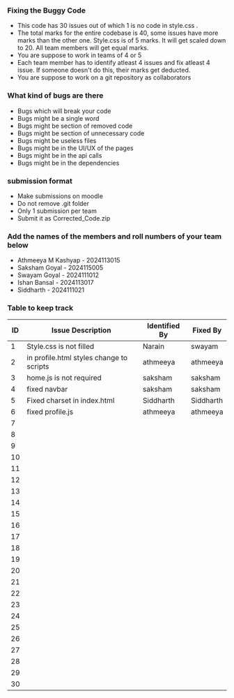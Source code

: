### Fixing the Buggy Code

- This code has 30 issues out of which 1 is no code in style.css .
- The total marks for the entire codebase is 40, some issues have more marks than the other one. Style.css is of 5 marks. It will get scaled down to 20. All team members will get equal marks.
- You are suppose to work in teams of 4 or 5
- Each team member has to identify atleast 4 issues and fix atleast 4 issue. If someone doesn't do this, their marks get deducted.
- You are suppose to work on a git repository as collaborators

### What kind of bugs are there

- Bugs which will break your code
- Bugs might be a single word
- Bugs might be section of removed code
- Bugs might be section of unnecessary code
- Bugs might be useless files
- Bugs might be in the UI/UX of the pages
- Bugs might be in the api calls
- Bugs might be in the dependencies

### submission format

- Make submissions on moodle
- Do not remove .git folder
- Only 1 submission per team
- Submit it as Corrected_Code.zip

### Add the names of the members and roll numbers of your team below

- Athmeeya M Kashyap - 2024113015
- Saksham Goyal - 2024115005
- Swayam Goyal - 2024111012
- Ishan Bansal - 2024113017
- Siddharth - 2024111021

### Table to keep track

| ID  | Issue Description                        | Identified By | Fixed By     |
|-----|------------------------------------------|---------------|--------------|
| 1   | Style.css is not filled                  |Narain         |swayam        |
| 2   | in profile.html styles change to scripts |athmeeya       |athmeeya      |
| 3   | home.js is not required                  |saksham        |saksham       |
| 4   |  fixed navbar                                       |     saksham          |      saksham        |
| 5   |Fixed charset in index.html                                          |           Siddharth      |           Siddharth   |
| 6   |         fixed profile.js                                 |      athmeeya         |    athmeeya          |
| 7   |                                          |               |              |
| 8   |                                          |               |              |
| 9   |                                          |               |              |
| 10  |                                          |               |              |
| 11  |                                          |               |              |
| 12  |                                          |               |              |
| 13  |                                          |               |              |
| 14  |                                          |               |              |
| 15  |                                          |               |              |
| 16  |                                          |               |              |
| 17  |                                          |               |              |
| 18  |                                          |               |              |
| 19  |                                          |               |              |
| 20  |                                          |               |              |
| 21  |                                          |               |              |
| 22  |                                          |               |              |
| 23  |                                          |               |              |
| 24  |                                          |               |              |
| 25  |                                          |               |              |
| 26  |                                          |               |              |
| 27  |                                          |               |              |
| 28  |                                          |               |              |
| 29  |                                          |               |              |
| 30  |                                          |               |              |
